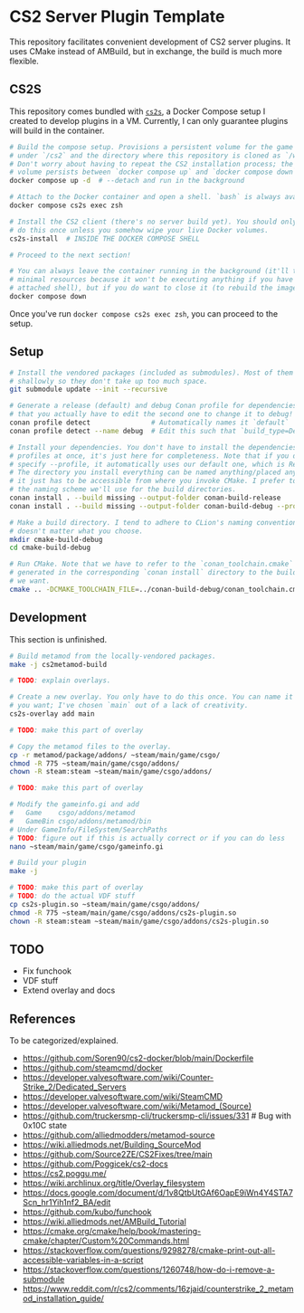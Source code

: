 # CS2 Server Plugin Template

This repository facilitates convenient development of CS2 server plugins.
It uses CMake instead of AMBuild, but in exchange, the build is much more flexible.

## CS2S

This repository comes bundled with [`cs2s`](https://github.com/noahbkim/cs2s), a Docker Compose setup I created to develop plugins in a VM.
Currently, I can only guarantee plugins will build in the container.

```bash
# Build the compose setup. Provisions a persistent volume for the game files
# under `/cs2` and the directory where this repository is cloned as `/work`.
# Don't worry about having to repeat the CS2 installation process; the `/cs2`
# volume persists between `docker compose up` and `docker compose down` calls.
docker compose up -d  # --detach and run in the background

# Attach to the Docker container and open a shell. `bash` is always available.
docker compose cs2s exec zsh

# Install the CS2 client (there's no server build yet). You should only have to
# do this once unless you somehow wipe your live Docker volumes.
cs2s-install  # INSIDE THE DOCKER COMPOSE SHELL

# Proceed to the next section!

# You can always leave the container running in the background (it'll take up
# minimal resources because it won't be executing anything if you have no
# attached shell), but if you do want to close it (to rebuild the image, etc.):
docker compose down
```

Once you've run `docker compose cs2s exec zsh`, you can proceed to the setup.

## Setup

```bash
# Install the vendored packages (included as submodules). Most of them clone
# shallowly so they don't take up too much space.
git submodule update --init --recursive

# Generate a release (default) and debug Conan profile for dependencies. Note
# that you actually have to edit the second one to change it to debug!
conan profile detect               # Automatically names it `default`
conan profile detect --name debug  # Edit this such that `build_type=Debug`

# Install your dependencies. You don't have to install the dependencies of both
# profiles at once, it's just here for completeness. Note that if you don't 
# specify --profile, it automatically uses our default one, which is Release.
# The directory you install everything can be named anything/placed anywhere,
# it just has to be accessible from where you invoke CMake. I prefer to match
# the naming scheme we'll use for the build directories.
conan install . --build missing --output-folder conan-build-release
conan install . --build missing --output-folder conan-build-debug --profile debug

# Make a build directory. I tend to adhere to CLion's naming convention, but it
# doesn't matter what you choose.
mkdir cmake-build-debug
cd cmake-build-debug

# Run CMake. Note that we have to refer to the `conan_toolchain.cmake`
# generated in the corresponding `conan install` directory to the build type
# we want.
cmake .. -DCMAKE_TOOLCHAIN_FILE=../conan-build-debug/conan_toolchain.cmake -DCMAKE_BUILD_TYPE=debug
```

## Development

This section is unfinished.

```bash
# Build metamod from the locally-vendored packages.
make -j cs2metamod-build

# TODO: explain overlays.

# Create a new overlay. You only have to do this once. You can name it anything
# you want; I've chosen `main` out of a lack of creativity.
cs2s-overlay add main

# TODO: make this part of overlay

# Copy the metamod files to the overlay.
cp -r metamod/package/addons/ ~steam/main/game/csgo/
chmod -R 775 ~steam/main/game/csgo/addons/
chown -R steam:steam ~steam/main/game/csgo/addons/

# TODO: make this part of overlay

# Modify the gameinfo.gi and add
#   Game    csgo/addons/metamod
#   GameBin csgo/addons/metamod/bin
# Under GameInfo/FileSystem/SearchPaths
# TODO: figure out if this is actually correct or if you can do less
nano ~steam/main/game/csgo/gameinfo.gi

# Build your plugin
make -j

# TODO: make this part of overlay
# TODO: do the actual VDF stuff
cp cs2s-plugin.so ~steam/main/game/csgo/addons/
chmod -R 775 ~steam/main/game/csgo/addons/cs2s-plugin.so
chown -R steam:steam ~steam/main/game/csgo/addons/cs2s-plugin.so
```

## TODO

- Fix funchook
- VDF stuff
- Extend overlay and docs

## References

To be categorized/explained.

- https://github.com/Soren90/cs2-docker/blob/main/Dockerfile
- https://github.com/steamcmd/docker
- https://developer.valvesoftware.com/wiki/Counter-Strike_2/Dedicated_Servers
- https://developer.valvesoftware.com/wiki/SteamCMD
- https://developer.valvesoftware.com/wiki/Metamod_(Source)
- https://github.com/truckersmp-cli/truckersmp-cli/issues/331  # Bug with 0x10C state
- https://github.com/alliedmodders/metamod-source
- https://wiki.alliedmods.net/Building_SourceMod
- https://github.com/Source2ZE/CS2Fixes/tree/main
- https://github.com/Poggicek/cs2-docs
- https://cs2.poggu.me/
- https://wiki.archlinux.org/title/Overlay_filesystem
- https://docs.google.com/document/d/1v8QtbUtGAf6OapE9iWn4Y4STA7Scn_hr1Yih1nf2_BA/edit
- https://github.com/kubo/funchook
- https://wiki.alliedmods.net/AMBuild_Tutorial
- https://cmake.org/cmake/help/book/mastering-cmake/chapter/Custom%20Commands.html
- https://stackoverflow.com/questions/9298278/cmake-print-out-all-accessible-variables-in-a-script
- https://stackoverflow.com/questions/1260748/how-do-i-remove-a-submodule
- https://www.reddit.com/r/cs2/comments/16zjaid/counterstrike_2_metamod_installation_guide/
